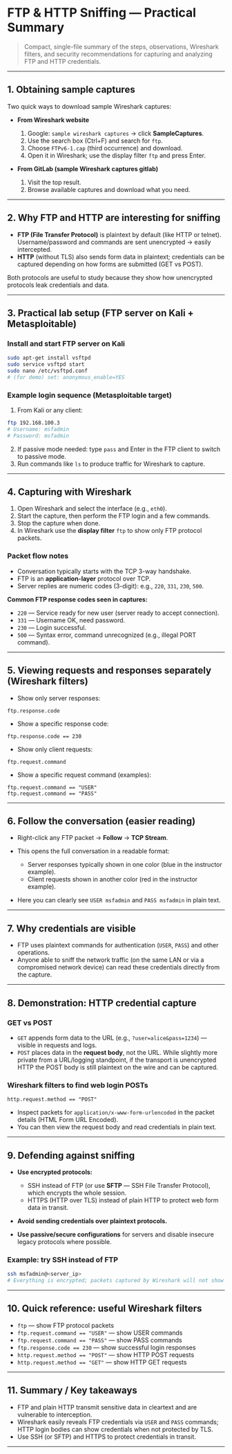 # FTP & HTTP Sniffing — Practical Summary

> Compact, single-file summary of the steps, observations, Wireshark filters, and security recommendations for capturing and analyzing FTP and HTTP credentials.

---

## 1. Obtaining sample captures

Two quick ways to download sample Wireshark captures:

* **From Wireshark website**

  1. Google: `sample wireshark captures` → click **SampleCaptures**.
  2. Use the search box (Ctrl+F) and search for `ftp`.
  3. Choose `FTPv6-1.cap` (third occurrence) and download.
  4. Open it in Wireshark; use the display filter `ftp` and press Enter.

* **From GitLab (sample Wireshark captures gitlab)**

  1. Visit the top result.
  2. Browse available captures and download what you need.

---

## 2. Why FTP and HTTP are interesting for sniffing

* **FTP (File Transfer Protocol)** is plaintext by default (like HTTP or telnet). Username/password and commands are sent unencrypted → easily intercepted.
* **HTTP** (without TLS) also sends form data in plaintext; credentials can be captured depending on how forms are submitted (GET vs POST).

Both protocols are useful to study because they show how unencrypted protocols leak credentials and data.

---

## 3. Practical lab setup (FTP server on Kali + Metasploitable)

### Install and start FTP server on Kali

```bash
sudo apt-get install vsftpd
sudo service vsftpd start
sudo nano /etc/vsftpd.conf
# (for demo) set: anonymous_enable=YES
```

### Example login sequence (Metasploitable target)

1. From Kali or any client:

```bash
ftp 192.168.100.3
# Username: msfadmin
# Password: msfadmin
```

2. If passive mode needed: type `pass` and Enter in the FTP client to switch to passive mode.
3. Run commands like `ls` to produce traffic for Wireshark to capture.

---

## 4. Capturing with Wireshark

1. Open Wireshark and select the interface (e.g., `eth0`).
2. Start the capture, then perform the FTP login and a few commands.
3. Stop the capture when done.
4. In Wireshark use the **display filter** `ftp` to show only FTP protocol packets.

### Packet flow notes

* Conversation typically starts with the TCP 3-way handshake.
* FTP is an **application-layer** protocol over TCP.
* Server replies are numeric codes (3-digit): e.g., `220`, `331`, `230`, `500`.

**Common FTP response codes seen in captures:**

* `220` — Service ready for new user (server ready to accept connection).
* `331` — Username OK, need password.
* `230` — Login successful.
* `500` — Syntax error, command unrecognized (e.g., illegal PORT command).

---

## 5. Viewing requests and responses separately (Wireshark filters)

* Show only server responses:

```
ftp.response.code
```

* Show a specific response code:

```
ftp.response.code == 230
```

* Show only client requests:

```
ftp.request.command
```

* Show a specific request command (examples):

```
ftp.request.command == "USER"
ftp.request.command == "PASS"
```

---

## 6. Follow the conversation (easier reading)

* Right-click any FTP packet → **Follow** → **TCP Stream**.
* This opens the full conversation in a readable format:

  * Server responses typically shown in one color (blue in the instructor example).
  * Client requests shown in another color (red in the instructor example).
* Here you can clearly see `USER msfadmin` and `PASS msfadmin` in plain text.

---

## 7. Why credentials are visible

* FTP uses plaintext commands for authentication (`USER`, `PASS`) and other operations.
* Anyone able to sniff the network traffic (on the same LAN or via a compromised network device) can read these credentials directly from the capture.

---

## 8. Demonstration: HTTP credential capture

### GET vs POST

* `GET` appends form data to the URL (e.g., `?user=alice&pass=1234`) — visible in requests and logs.
* `POST` places data in the **request body**, not the URL. While slightly more private from a URL/logging standpoint, if the transport is unencrypted HTTP the POST body is still plaintext on the wire and can be captured.

### Wireshark filters to find web login POSTs

```text
http.request.method == "POST"
```

* Inspect packets for `application/x-www-form-urlencoded` in the packet details (HTML Form URL Encoded).
* You can then view the request body and read credentials in plain text.

---

## 9. Defending against sniffing

* **Use encrypted protocols:**

  * SSH instead of FTP (or use **SFTP** — SSH File Transfer Protocol), which encrypts the whole session.
  * HTTPS (HTTP over TLS) instead of plain HTTP to protect web form data in transit.
* **Avoid sending credentials over plaintext protocols.**
* **Use passive/secure configurations** for servers and disable insecure legacy protocols where possible.

### Example: try SSH instead of FTP

```bash
ssh msfadmin@<server_ip>
# Everything is encrypted; packets captured by Wireshark will not show credentials in plaintext.
```

---

## 10. Quick reference: useful Wireshark filters

* `ftp` — show FTP protocol packets
* `ftp.request.command == "USER"` — show USER commands
* `ftp.request.command == "PASS"` — show PASS commands
* `ftp.response.code == 230` — show successful login responses
* `http.request.method == "POST"` — show HTTP POST requests
* `http.request.method == "GET"` — show HTTP GET requests

---

## 11. Summary / Key takeaways

* FTP and plain HTTP transmit sensitive data in cleartext and are vulnerable to interception.
* Wireshark easily reveals FTP credentials via `USER` and `PASS` commands; HTTP login bodies can show credentials when not protected by TLS.
* Use SSH (or SFTP) and HTTPS to protect credentials in transit.

---
